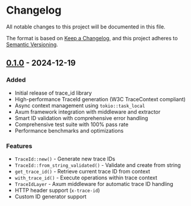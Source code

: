 # Changelog

All notable changes to this project will be documented in this file.

The format is based on [Keep a Changelog](https://keepachangelog.com/en/1.0.0/),
and this project adheres to [Semantic Versioning](https://semver.org/spec/v2.0.0.html).

## [0.1.0] - 2024-12-19

### Added

- Initial release of trace_id library
- High-performance TraceId generation (W3C TraceContext compliant)
- Async context management using `tokio::task_local`
- Axum framework integration with middleware and extractor
- Smart ID validation with comprehensive error handling
- Comprehensive test suite with 100% pass rate
- Performance benchmarks and optimizations

### Features

- `TraceId::new()` - Generate new trace IDs
- `TraceId::from_string_validated()` - Validate and create from string
- `get_trace_id()` - Retrieve current trace ID from context
- `with_trace_id()` - Execute operations within trace context
- `TraceIdLayer` - Axum middleware for automatic trace ID handling
- HTTP header support (`x-trace-id`)
- Custom ID generator support

[0.1.0]: https://github.com/OpenMindOpenWorld/trace_id/releases/tag/v0.1.0